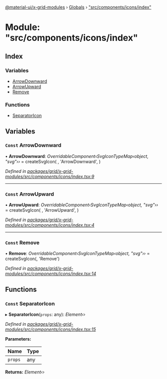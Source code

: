 [@material-ui/x-grid-modules](../README.md) › [Globals](../globals.md) › ["src/components/icons/index"](_src_components_icons_index_.md)

# Module: "src/components/icons/index"

## Index

### Variables

* [ArrowDownward](_src_components_icons_index_.md#const-arrowdownward)
* [ArrowUpward](_src_components_icons_index_.md#const-arrowupward)
* [Remove](_src_components_icons_index_.md#const-remove)

### Functions

* [SeparatorIcon](_src_components_icons_index_.md#const-separatoricon)

## Variables

### `Const` ArrowDownward

• **ArrowDownward**: *OverridableComponent‹SvgIconTypeMap‹object, "svg"››* = createSvgIcon(
  <path d="M20 12l-1.41-1.41L13 16.17V4h-2v12.17l-5.58-5.59L4 12l8 8 8-8z" />,
  'ArrowDownward',
)

*Defined in [packages/grid/x-grid-modules/src/components/icons/index.tsx:9](https://github.com/mui-org/material-ui-x/blob/02342a6/packages/grid/x-grid-modules/src/components/icons/index.tsx#L9)*

___

### `Const` ArrowUpward

• **ArrowUpward**: *OverridableComponent‹SvgIconTypeMap‹object, "svg"››* = createSvgIcon(
  <path d="M4 12l1.41 1.41L11 7.83V20h2V7.83l5.58 5.59L20 12l-8-8-8 8z" />,
  'ArrowUpward',
)

*Defined in [packages/grid/x-grid-modules/src/components/icons/index.tsx:4](https://github.com/mui-org/material-ui-x/blob/02342a6/packages/grid/x-grid-modules/src/components/icons/index.tsx#L4)*

___

### `Const` Remove

• **Remove**: *OverridableComponent‹SvgIconTypeMap‹object, "svg"››* = createSvgIcon(<path d="M19 13H5v-2h14v2z" />, 'Remove')

*Defined in [packages/grid/x-grid-modules/src/components/icons/index.tsx:14](https://github.com/mui-org/material-ui-x/blob/02342a6/packages/grid/x-grid-modules/src/components/icons/index.tsx#L14)*

## Functions

### `Const` SeparatorIcon

▸ **SeparatorIcon**(`props`: any): *Element‹›*

*Defined in [packages/grid/x-grid-modules/src/components/icons/index.tsx:15](https://github.com/mui-org/material-ui-x/blob/02342a6/packages/grid/x-grid-modules/src/components/icons/index.tsx#L15)*

**Parameters:**

Name | Type |
------ | ------ |
`props` | any |

**Returns:** *Element‹›*
